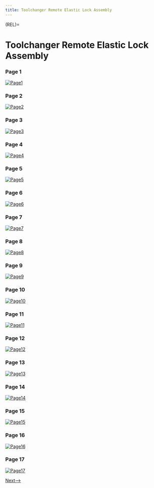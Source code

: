```yaml
---
title: Toolchanger Remote Elastic Lock Assembly
---
```


(REL)=
# Toolchanger Remote Elastic Lock Assembly

### Page 1
[![Page1](_static/REL0.png)](_static/REL0.png)

### Page 2
[![Page2](_static/REL1.png)](_static/REL1.png)

### Page 3
[![Page3](_static/REL2.png)](_static/REL2.png)

### Page 4
[![Page4](_static/REL3.png)](_static/REL3.png)

### Page 5
[![Page5](_static/REL4.png)](_static/REL4.png)

### Page 6
[![Page6](_static/REL5.png)](_static/REL5.png)

### Page 7
[![Page7](_static/REL6.png)](_static/REL6.png)

### Page 8
[![Page8](_static/REL7.png)](_static/REL7.png)

### Page 9
[![Page9](_static/REL8.png)](_static/REL8.png)

### Page 10
[![Page10](_static/REL9.png)](_static/REL9.png)

### Page 11
[![Page11](_static/REL10.png)](_static/REL10.png)

### Page 12
[![Page12](_static/REL11.png)](_static/REL11.png)

### Page 13
[![Page13](_static/REL12.png)](_static/REL12.png)

### Page 14
[![Page14](_static/REL13.png)](_static/REL13.png)

### Page 15
[![Page15](_static/REL14.png)](_static/REL14.png)

### Page 16
[![Page16](_static/REL15.png)](_static/REL15.png)

### Page 17
[![Page17](_static/REL16.png)](_static/REL16.png)

[Next-->](./toolchanger_carriage.md)
